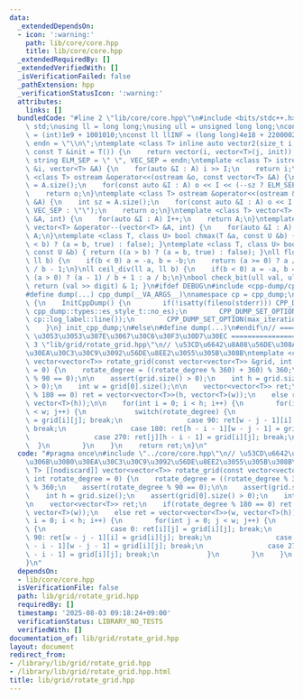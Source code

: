 ```yaml
---
data:
  _extendedDependsOn:
  - icon: ':warning:'
    path: lib/core/core.hpp
    title: lib/core/core.hpp
  _extendedRequiredBy: []
  _extendedVerifiedWith: []
  _isVerificationFailed: false
  _pathExtension: hpp
  _verificationStatusIcon: ':warning:'
  attributes:
    links: []
  bundledCode: "#line 2 \"lib/core/core.hpp\"\n#include <bits/stdc++.h>\nusing namespace\
    \ std;\nusing ll = long long;\nusing ull = unsigned long long;\nconst int INF\
    \ = (int)1e9 + 1001010;\nconst ll llINF = (long long)4e18 + 22000020;\nconst string\
    \ endn = \"\\n\";\ntemplate <class T> inline auto vector2(size_t i, size_t j,\
    \ const T &init = T()) {\n    return vector(i, vector<T>(j, init));\n}\nconst\
    \ string ELM_SEP = \" \", VEC_SEP = endn;\ntemplate <class T> istream &operator>>(istream\
    \ &i, vector<T> &A) {\n    for(auto &I : A) i >> I;\n    return i;\n}\ntemplate\
    \ <class T> ostream &operator<<(ostream &o, const vector<T> &A) {\n    int sz\
    \ = A.size();\n    for(const auto &I : A) o << I << (--sz ? ELM_SEP : \"\");\n\
    \    return o;\n}\ntemplate <class T> ostream &operator<<(ostream &o, const vector<vector<T>>\
    \ &A) {\n    int sz = A.size();\n    for(const auto &I : A) o << I << (--sz ?\
    \ VEC_SEP : \"\");\n    return o;\n}\ntemplate <class T> vector<T> &operator++(vector<T>\
    \ &A, int) {\n    for(auto &I : A) I++;\n    return A;\n}\ntemplate <class T>\
    \ vector<T> &operator--(vector<T> &A, int) {\n    for(auto &I : A) I--;\n    return\
    \ A;\n}\ntemplate <class T, class U> bool chmax(T &a, const U &b) { return ((a\
    \ < b) ? (a = b, true) : false); }\ntemplate <class T, class U> bool chmin(T &a,\
    \ const U &b) { return ((a > b) ? (a = b, true) : false); }\nll floor_div(ll a,\
    \ ll b) {\n    if(b < 0) a = -a, b = -b;\n    return (a >= 0) ? a / b : (a + 1)\
    \ / b - 1;\n}\nll ceil_div(ll a, ll b) {\n    if(b < 0) a = -a, b = -b;\n    return\
    \ (a > 0) ? (a - 1) / b + 1 : a / b;\n}\nbool check_bit(ull val, ull digit) {\
    \ return (val >> digit) & 1; }\n#ifdef DEBUG\n#include <cpp-dump/cpp-dump.hpp>\n\
    #define dump(...) cpp_dump(__VA_ARGS__)\nnamespace cp = cpp_dump;\nstruct InitCppDump\
    \ {\n    InitCppDump() {\n        if(!isatty(fileno(stderr))) CPP_DUMP_SET_OPTION(es_style,\
    \ cpp_dump::types::es_style_t::no_es);\n        CPP_DUMP_SET_OPTION(log_label_func,\
    \ cp::log_label::line());\n        CPP_DUMP_SET_OPTION(max_iteration_count, 30);\n\
    \    }\n} init_cpp_dump;\n#else\n#define dump(...)\n#endif\n// ====================\
    \ \u3053\u3053\u307E\u3067\u30C6\u30F3\u30D7\u30EC ====================\n#line\
    \ 3 \"lib/grid/rotate_grid.hpp\"\n// \u53CD\u6642\u8A08\u56DE\u308A\u306B\u30B0\
    \u30EA\u30C3\u30C9\u3092\u56DE\u8EE2\u3055\u305B\u308B\ntemplate <class T> [[nodiscard]]\
    \ vector<vector<T>> rotate_grid(const vector<vector<T>> &grid, int rotate_degree\
    \ = 0) {\n    rotate_degree = ((rotate_degree % 360) + 360) % 360;\n    assert(rotate_degree\
    \ % 90 == 0);\n\n    assert(grid.size() > 0);\n    int h = grid.size();\n    assert(grid[0].size()\
    \ > 0);\n    int w = grid[0].size();\n\n    vector<vector<T>> ret;\n    if(rotate_degree\
    \ % 180 == 0) ret = vector<vector<T>>(h, vector<T>(w));\n    else ret = vector<vector<T>>(w,\
    \ vector<T>(h));\n\n    for(int i = 0; i < h; i++) {\n        for(int j = 0; j\
    \ < w; j++) {\n            switch(rotate_degree) {\n                case 0: ret[i][j]\
    \ = grid[i][j]; break;\n                case 90: ret[w - j - 1][i] = grid[i][j];\
    \ break;\n                case 180: ret[h - i - 1][w - j - 1] = grid[i][j]; break;\n\
    \                case 270: ret[j][h - i - 1] = grid[i][j]; break;\n          \
    \  }\n        }\n    }\n    return ret;\n}\n"
  code: "#pragma once\n#include \"../core/core.hpp\"\n// \u53CD\u6642\u8A08\u56DE\u308A\
    \u306B\u30B0\u30EA\u30C3\u30C9\u3092\u56DE\u8EE2\u3055\u305B\u308B\ntemplate <class\
    \ T> [[nodiscard]] vector<vector<T>> rotate_grid(const vector<vector<T>> &grid,\
    \ int rotate_degree = 0) {\n    rotate_degree = ((rotate_degree % 360) + 360)\
    \ % 360;\n    assert(rotate_degree % 90 == 0);\n\n    assert(grid.size() > 0);\n\
    \    int h = grid.size();\n    assert(grid[0].size() > 0);\n    int w = grid[0].size();\n\
    \n    vector<vector<T>> ret;\n    if(rotate_degree % 180 == 0) ret = vector<vector<T>>(h,\
    \ vector<T>(w));\n    else ret = vector<vector<T>>(w, vector<T>(h));\n\n    for(int\
    \ i = 0; i < h; i++) {\n        for(int j = 0; j < w; j++) {\n            switch(rotate_degree)\
    \ {\n                case 0: ret[i][j] = grid[i][j]; break;\n                case\
    \ 90: ret[w - j - 1][i] = grid[i][j]; break;\n                case 180: ret[h\
    \ - i - 1][w - j - 1] = grid[i][j]; break;\n                case 270: ret[j][h\
    \ - i - 1] = grid[i][j]; break;\n            }\n        }\n    }\n    return ret;\n\
    }\n"
  dependsOn:
  - lib/core/core.hpp
  isVerificationFile: false
  path: lib/grid/rotate_grid.hpp
  requiredBy: []
  timestamp: '2025-08-03 09:18:24+09:00'
  verificationStatus: LIBRARY_NO_TESTS
  verifiedWith: []
documentation_of: lib/grid/rotate_grid.hpp
layout: document
redirect_from:
- /library/lib/grid/rotate_grid.hpp
- /library/lib/grid/rotate_grid.hpp.html
title: lib/grid/rotate_grid.hpp
---
```

